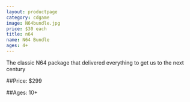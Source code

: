 ```yaml
---
layout: productpage
category: cdgame
image: N64bundle.jpg
price: $30 each
title: n64
name: N64 Bundle
ages: 4+
---
```


The classic N64 package that delivered everything to get us to the next century

##Price:
 $299

##Ages: 
10+